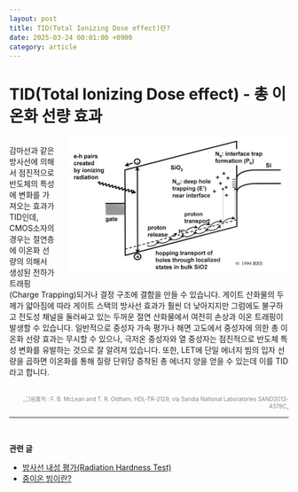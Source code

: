 ```yaml
---
layout: post
title: TID(Total Ionizing Dose effect)란?
date: 2025-03-24 00:01:00 +0900
category: article
---
```

# TID(Total Ionizing Dose effect) - 총 이온화 선량 효과
<div style="overflow: hidden;">
  <!-- 이미지 -->
  <img src="/assets/Articles/TID2.png" style="float: right; margin: 0 0 20px 20px; width: 400px; max-width: 100%;">
  
  <!-- 텍스트 -->
  <p>
    감마선과 같은 방사선에 의해서 점진적으로 반도체의 특성에 변화를 가져오는 효과가 TID인데, CMOS소자의 경우는 절연층에 이온화 선량의 의해서 생성된 전하가 트래핑(Charge Trapping)되거나 결정 구조에 결함을 만들 수 있습니다. 게이트 산화물의 두께가 얇아짐에 따라 게이트 스택의 방사선 효과가 훨씬 더 낮아지지만 그럼에도 불구하고 전도성 채널을 둘러싸고 있는 두꺼운 절연 산화물에서 여전히 손상과 이온 트래핑이 발생할 수 있습니다. 일반적으로 중성자 가속 평가나 해면 고도에서 중성자에 의한 총 이온화 선량 효과는 무시할 수 있으나, 극저온 중성자와 열 중성자는 점진적으로 반도체 특성 변화를 유발하는 것으로 잘 알려져 있습니다. 또한, LET에 단일 에너지 빔의 입자 선량을 곱하면 이온화를 통해 질량 단위당 증착된 총 에너지 양을 얻을 수 있는데 이를 TID라고 합니다.
  </p>
</div>
<br/> <!-- 한줄 띄기 -->
<div style="font-size: 10px; color: gray; text-align: right;">
  _그림출처 : F. B. McLean and T. R. Oldham, HDL-TR-2129, via Sandia National Laboratories SAND2013-4379C_
</div>


-------------------------------------
<br/> <!-- 한줄 띄기 -->

**관련 글**
- [방사선 내성 평가(Radiation Hardness Test)](/article/2025/03/28/3.방사선-내성-평가.html)
- [중이온 빔이란?](/article/2025/03/21/10.중이온.html)